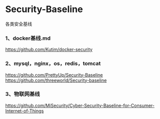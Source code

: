 # Security-Baseline
各类安全基线


### 1、docker基线.md
https://github.com/Kutim/docker-security

### 2、mysql，nginx，os，redis，tomcat
https://github.com/PrettyUp/Security-Baseline   
https://github.com/threeworld/Security-baseline

### 3、物联网基线
https://github.com/MiSecurity/Cyber-Security-Baseline-for-Consumer-Internet-of-Things
